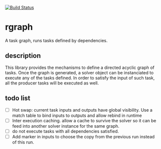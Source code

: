 [![Build Status](https://travis-ci.org/LuisAyuso/rgraph.svg?branch=master)](https://travis-ci.org/LuisAyuso/rgraph)
# rgraph
A task graph, runs tasks defined by dependencies. 

## description

This library provides the mechanisms to define a directed acyclic graph of tasks. 
Once the graph is generated, a solver object can be instanciated to execute any of the tasks defined. 
In order to satisfy the input of such task, all the producer tasks will be executed as well. 

## todo list

- [ ] Hot swap: current task inputs and outputs have global visibility. Use a match table to bind inputs to outputs and allow rebind in runtime
- [ ] Inter execution caching. allow a cache to survive the solver so it can be feed into another solver instance for the same graph. 
- [ ] do not execute tasks with all dependencies satisfied.
- [ ] Add marker in inputs to choose the copy from the previous run instead of this run.
